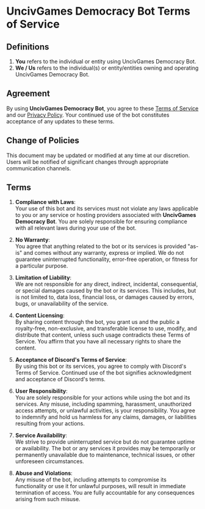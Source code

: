 # UncivGames Democracy Bot Terms of Service

## Definitions

1. **You** refers to the individual or entity using UncivGames Democracy Bot.
2. **We / Us** refers to the individual(s) or entity/entities owning and operating UncivGames
   Democracy Bot.

## Agreement

By using **UncivGames Democracy Bot**, you agree to these [Terms of Service](/bot/terms-of-service)
and our [Privacy Policy](/bot/privacy-policy). Your continued use of the bot constitutes acceptance
of any updates to these terms.

## Change of Policies

This document may be updated or modified at any time at our discretion. Users will be notified of
significant changes through appropriate communication channels.

## Terms

1. **Compliance with Laws**:  
   Your use of this bot and its services must not violate any laws applicable to you or any service
   or hosting providers associated with **UncivGames Democracy Bot**. You are solely responsible for
   ensuring compliance with all relevant laws during your use of the bot.

2. **No Warranty**:  
   You agree that anything related to the bot or its services is provided "as-is" and comes without
   any warranty, express or implied. We do not guarantee uninterrupted functionality, error-free
   operation, or fitness for a particular purpose.

3. **Limitation of Liability**:  
   We are not responsible for any direct, indirect, incidental, consequential, or special damages
   caused by the bot or its services. This includes, but is not limited to, data loss, financial
   loss, or damages caused by errors, bugs, or unavailability of the service.

4. **Content Licensing**:  
   By sharing content through the bot, you grant us and the public a royalty-free, non-exclusive,
   and transferable license to use, modify, and distribute that content, unless such usage
   contradicts these Terms of Service. You affirm that you have all necessary rights to share the
   content.

5. **Acceptance of Discord's Terms of Service**:  
   By using this bot or its services, you agree to comply with Discord's Terms of Service. Continued
   use of the bot signifies acknowledgment and acceptance of Discord's terms.

6. **User Responsibility**:  
   You are solely responsible for your actions while using the bot and its services. Any misuse,
   including spamming, harassment, unauthorized access attempts, or unlawful activities, is your
   responsibility. You agree to indemnify and hold us harmless for any claims, damages, or
   liabilities resulting from your actions.

7. **Service Availability**:  
   We strive to provide uninterrupted service but do not guarantee uptime or availability. The bot
   or any services it provides may be temporarily or permanently unavailable due to maintenance,
   technical issues, or other unforeseen circumstances.

8. **Abuse and Violations**:  
   Any misuse of the bot, including attempts to compromise its functionality or use it for unlawful
   purposes, will result in immediate termination of access. You are fully accountable for any
   consequences arising from such misuse.
